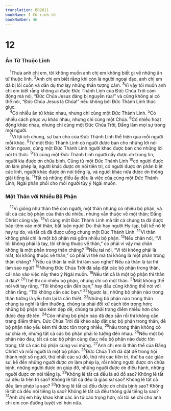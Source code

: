```yaml
---
translation: BD2011
bookName: I Cô-rinh-tô 
bookNumber: 46
---
```


<div class="title"><h1>12</h1><h3>Ân Tứ Thuộc Linh</h3></div>
<span class="verse 1co_12_1"> <sup>1</sup>Thưa anh chị em, tôi không muốn anh chị em không biết gì về những ân tứ thuộc linh. </span>
<span class="verse 1co_12_2"><sup>2</sup>Anh chị em biết rằng khi còn là người ngoại đạo, anh chị em đã bị lôi cuốn và dẫn dụ thờ lạy những thần tượng câm. </span>
<span class="verse 1co_12_3"><sup>3</sup>Vì vậy tôi muốn anh chị em biết rằng không ai được Ðức Thánh Linh của Ðức Chúa Trời cảm động mà nói, “Ðức Chúa Jesus đáng bị nguyền rủa!” và cũng không ai có thể nói, “Ðức Chúa Jesus là Chúa!” nếu không bởi Ðức Thánh Linh thúc giục.<br/></span>
<span class="verse 1co_12_4"> <sup>4</sup>Có nhiều ân tứ khác nhau, nhưng chỉ cùng một Ðức Thánh Linh. </span>
<span class="verse 1co_12_5"><sup>5</sup>Có nhiều cách phục vụ khác nhau, nhưng chỉ cùng một Chúa. </span>
<span class="verse 1co_12_6"><sup>6</sup>Có nhiều hoạt động khác nhau, nhưng chỉ cùng một Ðức Chúa Trời, Ðấng làm mọi sự trong mọi người.<br/></span>
<span class="verse 1co_12_7"> <sup>7</sup>Vì lợi ích chung, sự ban cho của Ðức Thánh Linh thể hiện qua mỗi người mỗi khác. </span>
<span class="verse 1co_12_8"><sup>8</sup>Từ một Ðức Thánh Linh có người được ban cho những lời nói khôn ngoan, cùng một Ðức Thánh Linh người khác được ban cho những lời nói tri thức. </span>
<span class="verse 1co_12_9"><sup>9</sup>Từ cùng một Ðức Thánh Linh người nầy được ơn trung tín, người kia được ơn chữa bịnh. Cũng từ một Ðức Thánh Linh </span>
<span class="verse 1co_12_10"><sup>10</sup>có người được ơn làm phép lạ, người khác được ơn nói tiên tri, có người được ơn phân biệt các linh, người khác được ơn nói tiếng lạ, và người khác nữa được ơn thông giải tiếng lạ. </span>
<span class="verse 1co_12_11"><sup>11</sup>Tất cả những điều ấy đều là việc của cùng một Ðức Thánh Linh; Ngài phân phối cho mỗi người tùy ý Ngài muốn.<br/></span>
<div class="title"><h3>Một Thân với Nhiều Bộ Phận</h3></div>
<span class="verse 1co_12_12"> <sup>12</sup>Vì giống như thân thể con người, một thân nhưng có nhiều bộ phận, và tất cả các bộ phận của thân dù nhiều, nhưng vẫn thuộc về một thân; Ðấng Christ cũng vậy. </span>
<span class="verse 1co_12_13"><sup>13</sup>Vì cùng một Ðức Thánh Linh mà tất cả chúng ta đã được báp-têm vào một thân, bất luận người Do-thái hay người Hy-lạp, bất kể nô lệ hay tự do, và tất cả đã được uống chung một Ðức Thánh Linh. </span>
<span class="verse 1co_12_14"><sup>14</sup>Vì thân không phải chỉ là một bộ phận mà gồm nhiều bộ phận. </span>
<span class="verse 1co_12_15"><sup>15</sup>Nếu chân nói, “Vì tôi không phải là tay, tôi không thuộc về thân,” có phải vì vậy mà chân không là một phần trong thân chăng? </span>
<span class="verse 1co_12_16"><sup>16</sup>Nếu tai nói, “Vì tôi không phải là mắt, tôi không thuộc về thân,” có phải vì thế mà tai không là một phần trong thân chăng? </span>
<span class="verse 1co_12_17"><sup>17</sup>Nếu cả thân là mắt thì làm sao nghe? Nếu cả thân là tai thì làm sao ngửi? </span>
<span class="verse 1co_12_18"><sup>18</sup>Nhưng Ðức Chúa Trời đã sắp đặt các bộ phận trong thân, cái nào vào việc nấy theo ý Ngài muốn. </span>
<span class="verse 1co_12_19"><sup>19</sup>Nếu tất cả là một bộ phận thì thân ở đâu? </span>
<span class="verse 1co_12_20"><sup>20</sup>Thế thì có nhiều bộ phận, nhưng chỉ có một thân. </span>
<span class="verse 1co_12_21"><sup>21</sup>Mắt không thể nói với tay rằng, “Tôi không cần đến bạn,” hay đầu cũng không thể nói với chân rằng, “Tôi không cần các bạn.” </span>
<span class="verse 1co_12_22"><sup>22</sup>Ngược lại, những bộ phận nào trong thân tưởng là yếu hơn lại là cần thiết. </span>
<span class="verse 1co_12_23"><sup>23</sup>Những bộ phận nào trong thân chúng ta nghĩ là tầm thường, chúng ta phải đối xử cách tôn trọng hơn; những bộ phận nào kém đẹp đẽ, chúng ta phải trang điểm nhiều hơn cho được đẹp đẽ lên. </span>
<span class="verse 1co_12_24"><sup>24</sup>Còn những bộ phận nào đã đẹp sẵn rồi thì không cần trang điểm thêm. Ðức Chúa Trời đã khéo sắp đặt các bộ phận trong thân, để bộ phận nào yếu kém thì được tôn trọng nhiều, </span>
<span class="verse 1co_12_25"><sup>25</sup>hầu trong thân không có sự chia rẽ, nhưng tất cả các bộ phận phải lo tưởng đến nhau. </span>
<span class="verse 1co_12_26"><sup>26</sup>Nếu một bộ phận nào đau, tất cả các bộ phận cùng đau; nếu bộ phận nào được tôn trọng, tất cả các bộ phận cùng vui mừng. </span>
<span class="verse 1co_12_27"><sup>27</sup>Anh chị em là thân thể của Ðấng Christ và mỗi người là một bộ phận. </span>
<span class="verse 1co_12_28"><sup>28</sup>Ðức Chúa Trời đã đặt để trong hội thánh một số người, thứ nhất các sứ đồ, thứ nhì các tiên tri, thứ ba các giáo sư, kế đến những người được ơn làm phép lạ, rồi những người được ơn chữa bịnh, những người được ơn giúp đỡ, những người được ơn điều hành, những người được ơn nói tiếng lạ. </span>
<span class="verse 1co_12_29"><sup>29</sup>Không lẽ tất cả đều là sứ đồ sao? Không lẽ tất cả đều là tiên tri sao? Không lẽ tất cả đều là giáo sư sao? Không lẽ tất cả đều làm phép lạ sao? </span>
<span class="verse 1co_12_30"><sup>30</sup>Không lẽ tất cả đều được ơn chữa bịnh sao? Không lẽ tất cả đều nói tiếng lạ sao? Không lẽ tất cả đều thông giải tiếng lạ sao? </span>
<span class="verse 1co_12_31"><sup>31</sup>Anh chị em hãy khao khát các ân tứ cao trọng hơn, rồi tôi sẽ chỉ cho anh chị em con đường tuyệt vời hơn nữa.<br/></span>

